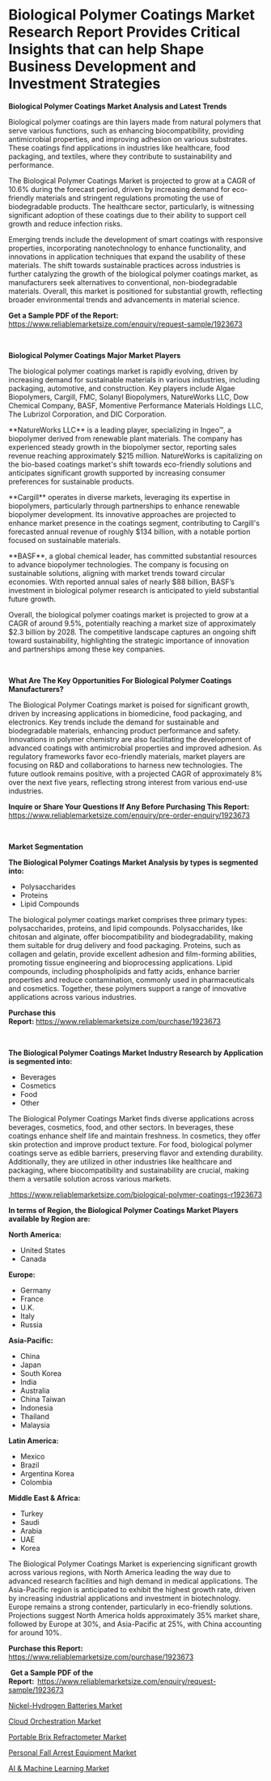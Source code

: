 <p><h1>Biological Polymer Coatings Market Research Report Provides Critical Insights that can help Shape Business Development and Investment Strategies</h1></p><p><strong>Biological Polymer Coatings Market Analysis and Latest Trends</strong></p>
<p><p>Biological polymer coatings are thin layers made from natural polymers that serve various functions, such as enhancing biocompatibility, providing antimicrobial properties, and improving adhesion on various substrates. These coatings find applications in industries like healthcare, food packaging, and textiles, where they contribute to sustainability and performance.</p><p>The Biological Polymer Coatings Market is projected to grow at a CAGR of 10.6% during the forecast period, driven by increasing demand for eco-friendly materials and stringent regulations promoting the use of biodegradable products. The healthcare sector, particularly, is witnessing significant adoption of these coatings due to their ability to support cell growth and reduce infection risks. </p><p>Emerging trends include the development of smart coatings with responsive properties, incorporating nanotechnology to enhance functionality, and innovations in application techniques that expand the usability of these materials. The shift towards sustainable practices across industries is further catalyzing the growth of the biological polymer coatings market, as manufacturers seek alternatives to conventional, non-biodegradable materials. Overall, this market is positioned for substantial growth, reflecting broader environmental trends and advancements in material science.</p></p>
<p><strong>Get a Sample PDF of the Report:&nbsp;</strong> <a href="https://www.reliablemarketsize.com/enquiry/request-sample/1923673?utm_campaign=1790&utm_medium=2&utm_source=Github&utm_content=ia&utm_term=24102024&utm_id=biological-polymer-coatings">https://www.reliablemarketsize.com/enquiry/request-sample/1923673</a></p>
<p>&nbsp;</p>
<p><strong>Biological Polymer Coatings Major Market Players</strong></p>
<p><p>The biological polymer coatings market is rapidly evolving, driven by increasing demand for sustainable materials in various industries, including packaging, automotive, and construction. Key players include Algae Biopolymers, Cargill, FMC, Solanyl Biopolymers, NatureWorks LLC, Dow Chemical Company, BASF, Momentive Performance Materials Holdings LLC, The Lubrizol Corporation, and DIC Corporation.</p><p>**NatureWorks LLC** is a leading player, specializing in Ingeo™, a biopolymer derived from renewable plant materials. The company has experienced steady growth in the biopolymer sector, reporting sales revenue reaching approximately $215 million. NatureWorks is capitalizing on the bio-based coatings market's shift towards eco-friendly solutions and anticipates significant growth supported by increasing consumer preferences for sustainable products.</p><p>**Cargill** operates in diverse markets, leveraging its expertise in biopolymers, particularly through partnerships to enhance renewable biopolymer development. Its innovative approaches are projected to enhance market presence in the coatings segment, contributing to Cargill's forecasted annual revenue of roughly $134 billion, with a notable portion focused on sustainable materials.</p><p>**BASF**, a global chemical leader, has committed substantial resources to advance biopolymer technologies. The company is focusing on sustainable solutions, aligning with market trends toward circular economies. With reported annual sales of nearly $88 billion, BASF’s investment in biological polymer research is anticipated to yield substantial future growth.</p><p>Overall, the biological polymer coatings market is projected to grow at a CAGR of around 9.5%, potentially reaching a market size of approximately $2.3 billion by 2028. The competitive landscape captures an ongoing shift toward sustainability, highlighting the strategic importance of innovation and partnerships among these key companies.</p></p>
<p>&nbsp;</p>
<p><strong>What Are The Key Opportunities For Biological Polymer Coatings Manufacturers?</strong></p>
<p><p>The Biological Polymer Coatings market is poised for significant growth, driven by increasing applications in biomedicine, food packaging, and electronics. Key trends include the demand for sustainable and biodegradable materials, enhancing product performance and safety. Innovations in polymer chemistry are also facilitating the development of advanced coatings with antimicrobial properties and improved adhesion. As regulatory frameworks favor eco-friendly materials, market players are focusing on R&D and collaborations to harness new technologies. The future outlook remains positive, with a projected CAGR of approximately 8% over the next five years, reflecting strong interest from various end-use industries.</p></p>
<p><strong>Inquire or Share Your Questions If Any Before Purchasing This Report:</strong> <a href="https://www.reliablemarketsize.com/enquiry/pre-order-enquiry/1923673?utm_campaign=1790&utm_medium=2&utm_source=Github&utm_content=ia&utm_term=24102024&utm_id=biological-polymer-coatings">https://www.reliablemarketsize.com/enquiry/pre-order-enquiry/1923673</a></p>
<p>&nbsp;</p>
<p><strong>Market Segmentation</strong></p>
<p><strong>The Biological Polymer Coatings Market Analysis by types is segmented into:</strong></p>
<p><ul><li>Polysaccharides</li><li>Proteins</li><li>Lipid Compounds</li></ul></p>
<p><p>The biological polymer coatings market comprises three primary types: polysaccharides, proteins, and lipid compounds. Polysaccharides, like chitosan and alginate, offer biocompatibility and biodegradability, making them suitable for drug delivery and food packaging. Proteins, such as collagen and gelatin, provide excellent adhesion and film-forming abilities, promoting tissue engineering and bioprocessing applications. Lipid compounds, including phospholipids and fatty acids, enhance barrier properties and reduce contamination, commonly used in pharmaceuticals and cosmetics. Together, these polymers support a range of innovative applications across various industries.</p></p>
<p><strong>Purchase this Report:&nbsp;</strong><a href="https://www.reliablemarketsize.com/purchase/1923673?utm_campaign=1790&utm_medium=2&utm_source=Github&utm_content=ia&utm_term=24102024&utm_id=biological-polymer-coatings">https://www.reliablemarketsize.com/purchase/1923673</a></p>
<p>&nbsp;</p>
<p><strong>The Biological Polymer Coatings Market Industry Research by Application is segmented into:</strong></p>
<p><ul><li>Beverages</li><li>Cosmetics</li><li>Food</li><li>Other</li></ul></p>
<p><p>The Biological Polymer Coatings Market finds diverse applications across beverages, cosmetics, food, and other sectors. In beverages, these coatings enhance shelf life and maintain freshness. In cosmetics, they offer skin protection and improve product texture. For food, biological polymer coatings serve as edible barriers, preserving flavor and extending durability. Additionally, they are utilized in other industries like healthcare and packaging, where biocompatibility and sustainability are crucial, making them a versatile solution across various markets.</p></p>
<p><a href="https://www.reliablemarketsize.com/biological-polymer-coatings-r1923673?utm_campaign=1790&utm_medium=2&utm_source=Github&utm_content=ia&utm_term=24102024&utm_id=biological-polymer-coatings">&nbsp;https://www.reliablemarketsize.com/biological-polymer-coatings-r1923673</a></p>
<p><strong>In terms of Region, the Biological Polymer Coatings Market Players available by Region are:</strong></p>
<p>
    <p> <strong> North America: </strong>
        <ul>
            <li>United States</li>
            <li>Canada</li>
        </ul>
        </p> 
    <p> <strong> Europe: </strong>
        <ul>
            <li>Germany</li>
            <li>France</li>
            <li>U.K.</li>
            <li>Italy</li>
            <li>Russia</li>
        </ul>
        </p> 
    <p> <strong> Asia-Pacific: </strong>
        <ul>
            <li>China</li>
            <li>Japan</li>
            <li>South Korea</li>
            <li>India</li>
            <li>Australia</li>
            <li>China Taiwan</li>
            <li>Indonesia</li>
            <li>Thailand</li>
            <li>Malaysia</li>
        </ul>
        </p> 
    <p> <strong> Latin America: </strong>
        <ul>
            <li>Mexico</li>
            <li>Brazil</li>
            <li>Argentina Korea</li>
            <li>Colombia</li>
        </ul>
        </p> 
    <p> <strong> Middle East & Africa: </strong>
        <ul>
            <li>Turkey</li>
            <li>Saudi</li>
            <li>Arabia</li>
            <li>UAE</li>
            <li>Korea</li>
        </ul>
    </p>
    </p>
<p><p>The Biological Polymer Coatings Market is experiencing significant growth across various regions, with North America leading the way due to advanced research facilities and high demand in medical applications. The Asia-Pacific region is anticipated to exhibit the highest growth rate, driven by increasing industrial applications and investment in biotechnology. Europe remains a strong contender, particularly in eco-friendly solutions. Projections suggest North America holds approximately 35% market share, followed by Europe at 30%, and Asia-Pacific at 25%, with China accounting for around 10%.</p></p>
<p><strong>Purchase this Report: </strong><a href="https://www.reliablemarketsize.com/purchase/1923673?utm_campaign=1790&utm_medium=2&utm_source=Github&utm_content=ia&utm_term=24102024&utm_id=biological-polymer-coatings">https://www.reliablemarketsize.com/purchase/1923673</a></p>
<p>&nbsp;<strong>Get a Sample PDF of the Report:&nbsp;&nbsp;</strong><a href="https://www.reliablemarketsize.com/enquiry/request-sample/1923673?utm_campaign=1790&utm_medium=2&utm_source=Github&utm_content=ia&utm_term=24102024&utm_id=biological-polymer-coatings">https://www.reliablemarketsize.com/enquiry/request-sample/1923673</a></p>
<p><strong></strong></p>
<p><p><a href="https://github.com/AlisaRowe24/Market-Research-Report-List-1/blob/main/nickel-hydrogen-batteries-market.md?utm_campaign=1790&utm_medium=2&utm_source=Github&utm_content=ia&utm_term=24102024&utm_id=biological-polymer-coatings">Nickel-Hydrogen Batteries Market</a></p><p><a href="https://www.linkedin.com/pulse/strategic-roadmap-global-cloud-orchestration-market-insights-0emke?utm_campaign=1790&utm_medium=2&utm_source=Github&utm_content=ia&utm_term=24102024&utm_id=biological-polymer-coatings">Cloud Orchestration Market</a></p><p><a href="https://issuu.com/reportprime-2/docs/portable-brix-refractometer-market-_c4e613c849a5e1?utm_campaign=1790&utm_medium=2&utm_source=Github&utm_content=ia&utm_term=24102024&utm_id=biological-polymer-coatings">Portable Brix Refractometer Market</a></p><p><a href="https://issuu.com/reportprime-2/docs/personal-fall-arrest-equipment-mark_0c7555089340c3?utm_campaign=1790&utm_medium=2&utm_source=Github&utm_content=ia&utm_term=24102024&utm_id=biological-polymer-coatings">Personal Fall Arrest Equipment Market</a></p><p><a href="https://www.linkedin.com/pulse/ai-machine-learning-market-shifts-strategic-analysis-2024-2031-fqvvc?utm_campaign=1790&utm_medium=2&utm_source=Github&utm_content=ia&utm_term=24102024&utm_id=biological-polymer-coatings">AI & Machine Learning Market</a></p></p>
